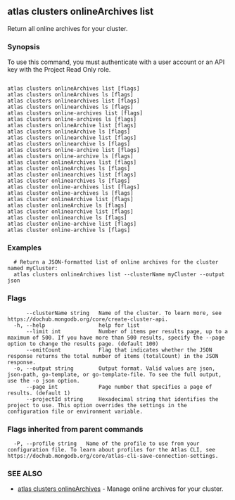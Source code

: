 ## atlas clusters onlineArchives list

Return all online archives for your cluster.


### Synopsis

To use this command, you must authenticate with a user account or an API key with the Project Read Only role.



```

atlas clusters onlineArchives list [flags]
atlas clusters onlineArchives ls [flags]
atlas clusters onlinearchives list [flags]
atlas clusters onlinearchives ls [flags]
atlas clusters online-archives list [flags]
atlas clusters online-archives ls [flags]
atlas clusters onlineArchive list [flags]
atlas clusters onlineArchive ls [flags]
atlas clusters onlinearchive list [flags]
atlas clusters onlinearchive ls [flags]
atlas clusters online-archive list [flags]
atlas clusters online-archive ls [flags]
atlas cluster onlineArchives list [flags]
atlas cluster onlineArchives ls [flags]
atlas cluster onlinearchives list [flags]
atlas cluster onlinearchives ls [flags]
atlas cluster online-archives list [flags]
atlas cluster online-archives ls [flags]
atlas cluster onlineArchive list [flags]
atlas cluster onlineArchive ls [flags]
atlas cluster onlinearchive list [flags]
atlas cluster onlinearchive ls [flags]
atlas cluster online-archive list [flags]
atlas cluster online-archive ls [flags]
```

### Examples

```
  # Return a JSON-formatted list of online archives for the cluster named myCluster:
  atlas clusters onlineArchives list --clusterName myCluster --output json
```


### Flags

```
      --clusterName string   Name of the cluster. To learn more, see https://dochub.mongodb.org/core/create-cluster-api.
  -h, --help                 help for list
      --limit int            Number of items per results page, up to a maximum of 500. If you have more than 500 results, specify the --page option to change the results page. (default 100)
      --omitCount            Flag that indicates whether the JSON response returns the total number of items (totalCount) in the JSON response.
  -o, --output string        Output format. Valid values are json, json-path, go-template, or go-template-file. To see the full output, use the -o json option.
      --page int             Page number that specifies a page of results. (default 1)
      --projectId string     Hexadecimal string that identifies the project to use. This option overrides the settings in the configuration file or environment variable.

```


### Flags inherited from parent commands

```
  -P, --profile string   Name of the profile to use from your configuration file. To learn about profiles for the Atlas CLI, see https://dochub.mongodb.org/core/atlas-cli-save-connection-settings.

```

### SEE ALSO


* [atlas clusters onlineArchives](atlas_clusters_onlineArchives.md)	- Manage online archives for your cluster.



